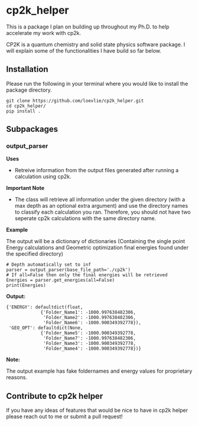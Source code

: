 # cp2k_helper
This is a package I plan on building up throughout my Ph.D. to help accelerate my work with cp2k.

CP2K is a quantum chemistry and solid state physics software package.  I will explain some of the functionalities I have build so far below.

## Installation 

Please run the following in your terminal where you would like to install the package directory.
```
git clone https://github.com/loevlie/cp2k_helper.git
cd cp2k_helper/
pip install .
```

## Subpackages

### output_parser
**Uses**

* Retreive information from the output files generated after running a calculation using cp2k. 

**Important Note** 

* The class will retrieve all information under the given directory (with a max depth as an optional extra argument) and use the directory names to classify each calculation you ran.  Therefore, you should not have two seperate cp2k calculations with the same directory name.  


**Example**

The output will be a dictionary of dictionaries (Containing the single point Energy calculations and Geometric optimization final energies found under the specified directory)

```python3
# Depth automatically set to inf
parser = output_parser(base_file_path='./cp2k') 
# If all=False then only the final energies will be retrieved
Energies = parser.get_energies(all=False) 
print(Energies)
```
**Output:**
```
{'ENERGY': defaultdict(float,
             {'Folder_Name1': -1000.997638482306,
              'Folder_Name2': -1000.997638482306,
              'Folder_Name6': -1000.900349392778}),
 'GEO_OPT': defaultdict(None,
             {'Folder_Name5': -1000.900349392778,
              'Folder_Name7': -1000.997638482306,
              'Folder_Name3': -1000.900349392778,
              'Folder_Name4': -1000.900349392778})}
```

**Note:** 

The output example has fake foldernames and energy values for proprietary reasons.

## Contribute to cp2k helper

If you have any ideas of features that would be nice to have in cp2k helper please reach out to me or submit a pull request! 
